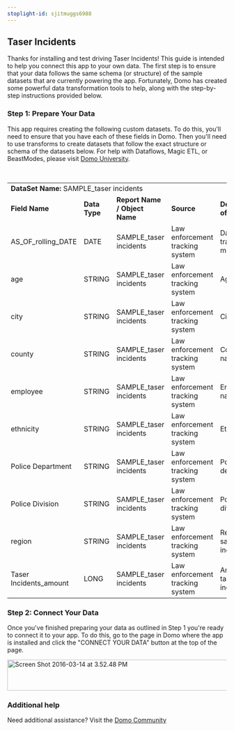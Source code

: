 ```yaml
---
stoplight-id: sjitmuggs6988
---
```


<div class="col-md-12 content-panel">
                <h2>Taser Incidents</h2>
                <p></p><p>Thanks for installing and test driving <span id="title">Taser Incidents</span>! This guide is intended to help you connect this app to your own data. The first step is to ensure that your data follows the same schema (or structure) of the sample datasets that are currently powering the app. Fortunately, Domo has created some powerful data transformation tools to help, along with the step-by-step instructions provided below.</p><div class="doc-row" id="Step%201:%20Identify%20Required%20Data%20Fields"><h3 class="doc-row-title">Step 1: Prepare Your Data</h3><div class="small-pad-bottom"><p>This app requires creating the following custom datasets. To do this, you'll need to ensure that you have each of these fields in Domo. Then you'll need to use transforms to create datasets that follow the exact structure or schema of the datasets below. For help with Dataflows, Magic ETL, or BeastModes, please visit <a href="https://university.domo.com/" target="_blank">Domo University</a>.</p></div>
                <br>
                <div id="custom-data-container"><table id="SAMPLE_taser-incidents"><tbody><tr><td colspan="6"><strong>DataSet Name:</strong> <span class="value">SAMPLE_taser incidents</span></td></tr><!--tr>    <td colspan="6"></td></tr--><tr><td><strong>Field Name</strong></td><td><strong>Data Type</strong></td><td><strong>Report Name / Object Name</strong></td><td><strong>Source </strong></td><td colspan="2"><strong>Description of Field</strong></td></tr><tr><td>AS_OF_rolling_DATE</td><td>DATE</td><td>SAMPLE_taser incidents</td><td>Law enforcement tracking system</td><td colspan="2">Date of tracked metrics</td></tr><tr><td>age</td><td>STRING</td><td>SAMPLE_taser incidents</td><td>Law enforcement tracking system</td><td colspan="2">Age</td></tr><tr><td>city</td><td>STRING</td><td>SAMPLE_taser incidents</td><td>Law enforcement tracking system</td><td colspan="2">City</td></tr><tr><td>county</td><td>STRING</td><td>SAMPLE_taser incidents</td><td>Law enforcement tracking system</td><td colspan="2">Course name</td></tr><tr><td>employee</td><td>STRING</td><td>SAMPLE_taser incidents</td><td>Law enforcement tracking system</td><td colspan="2">Employee name</td></tr><tr><td>ethnicity</td><td>STRING</td><td>SAMPLE_taser incidents</td><td>Law enforcement tracking system</td><td colspan="2">Ethnicity</td></tr><tr><td>Police Department</td><td>STRING</td><td>SAMPLE_taser incidents</td><td>Law enforcement tracking system</td><td colspan="2">Police department</td></tr><tr><td>Police Division</td><td>STRING</td><td>SAMPLE_taser incidents</td><td>Law enforcement tracking system</td><td colspan="2">Police division</td></tr><tr><td>region</td><td>STRING</td><td>SAMPLE_taser incidents</td><td>Law enforcement tracking system</td><td colspan="2">Region of saftey incident</td></tr><tr><td>Taser Incidents_amount</td><td>LONG</td><td>SAMPLE_taser incidents</td><td>Law enforcement tracking system</td><td colspan="2">Amount of taser incidents</td></tr></tbody></table><div class="doc-row medium-pad-top">
                <h3 class="doc-row-title">Step 2: Connect Your Data</h3>
                <div class="small-pad-bottom">
                    <p>Once you've finished preparing your data as outlined in Step 1 you're ready to connect it to your app. To do this, go to the page in Domo where the app is installed and click the "CONNECT YOUR DATA" button at the top of the page.</p>
                    <p class="small-pad">
                    <img class="alignnone size-full wp-image-1207" src="https://s3.amazonaws.com/development.domo.com/wp-content/uploads/2016/03/14155707/Screen-Shot-2016-03-14-at-3.52.48-PM1.png" alt="Screen Shot 2016-03-14 at 3.52.48 PM" width="1158" height="71">
                    </p>
                    <div id="ooyalaplayer-IyYTc1MjE61NwLdtrxXvZuhH-dSGbWnR" class="ooyalaplayer"></div>
                    <script>
                        OO.ready(function() {
                            OO.Player.create("ooyalaplayer-IyYTc1MjE61NwLdtrxXvZuhH-dSGbWnR", "IyYTc1MjE61NwLdtrxXvZuhH-dSGbWnR", {
                                height: 380
                            });
                        });
                    </script>
                </div>
                <h3 class="doc-row-title">Additional help</h3>
                <div class="small-pad-bottom">
                    <p>Need additional assistance? Visit the <a href="https://dojo.domo.com">Domo Community</a></p>
                </div>
            </div></div></div><p></p>            </div>